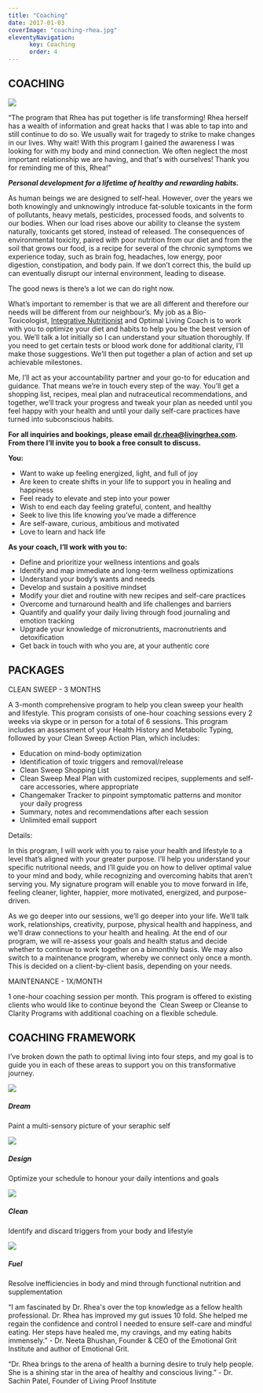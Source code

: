 ```yaml
---
title: "Coaching"
date: 2017-01-03
coverImage: "coaching-rhea.jpg"
eleventyNavigation:
      key: Coaching
      order: 4
---
```


## COACHING
  ![](images/coaching-rhea.jpg)


“The program that Rhea has put together is life transforming! Rhea herself has a wealth of information and great hacks that I was able to tap into and still continue to do so. We usually wait for tragedy to strike to make changes in our lives. Why wait! With this program I gained the awareness I was looking for with my body and mind connection. We often neglect the most important relationship we are having, and that's with ourselves! Thank you for reminding me of this, Rhea!”

_**Personal development for a lifetime of healthy and rewarding habits.**_

As human beings we are designed to self-heal. However, over the years we both knowingly and unknowingly introduce fat-soluble toxicants in the form of pollutants, heavy metals, pesticides, processed foods, and solvents to our bodies. When our load rises above our ability to cleanse the system naturally, toxicants get stored, instead of released. The consequences of environmental toxicity, paired with poor nutrition from our diet and from the soil that grows our food, is a recipe for several of the chronic symptoms we experience today, such as brain fog, headaches, low energy, poor digestion, constipation, and body pain. If we don’t correct this, the build up can eventually disrupt our internal environment, leading to disease.

The good news is there’s a lot we can do right now.

What’s important to remember is that we are all different and therefore our needs will be different from our neighbour’s. My job as a Bio-Toxicologist, [Integrative Nutritionist](https://web.archive.org/web/20220128132323/https://www.livingrhea.com/scientific-wellness/integrative-health-coaches-role/) and Optimal Living Coach is to work with you to optimize your diet and habits to help you be the best version of you. We’ll talk a lot initially so I can understand your situation thoroughly. If you need to get certain tests or blood work done for additional clarity, I’ll make those suggestions. We’ll then put together a plan of action and set up achievable milestones.

Me, I’ll act as your accountability partner and your go-to for education and guidance. That means we’re in touch every step of the way. You’ll get a shopping list, recipes, meal plan and nutraceutical recommendations, and together, we’ll track your progress and tweak your plan as needed until you feel happy with your health and until your daily self-care practices have turned into subconscious habits.

**For all inquiries and bookings, please email dr.rhea@livingrhea.com. From there I’ll invite you to book a free consult to discuss.**

**You:**

- Want to wake up feeling energized, light, and full of joy
- Are keen to create shifts in your life to support you in healing and happiness
- Feel ready to elevate and step into your power
- Wish to end each day feeling grateful, content, and healthy
- Seek to live this life knowing you’ve made a difference
- Are self-aware, curious, ambitious and motivated
- Love to learn and hack life

**As your coach, I’ll work with you to:**

- Define and prioritize your wellness intentions and goals
- Identify and map immediate and long-term wellness optimizations
- Understand your body’s wants and needs
- Develop and sustain a positive mindset
- Modify your diet and routine with new recipes and self-care practices
- Overcome and turnaround health and life challenges and barriers
- Quantify and qualify your daily living through food journaling and emotion tracking
- Upgrade your knowledge of micronutrients, macronutrients and detoxification
- Get back in touch with who you are, at your authentic core

## PACKAGES

 CLEAN SWEEP - 3 MONTHS

A 3-month comprehensive program to help you clean sweep your health and lifestyle. This program consists of one-hour coaching sessions every 2 weeks via skype or in person for a total of 6 sessions. This program includes an assessment of your Health History and Metabolic Typing, followed by your Clean Sweep Action Plan, which includes:

- Education on mind-body optimization
- Identification of toxic triggers and removal/release
- Clean Sweep Shopping List
- Clean Sweep Meal Plan with customized recipes, supplements and self-care accessories, where appropriate
- Changemaker Tracker to pinpoint symptomatic patterns and monitor your daily progress
- Summary, notes and recommendations after each session
- Unlimited email support

Details:

In this program, I will work with you to raise your health and lifestyle to a level that’s aligned with your greater purpose. I’ll help you understand your specific nutritional needs, and I’ll guide you on how to deliver optimal value to your mind and body, while recognizing and overcoming habits that aren’t serving you. My signature program will enable you to move forward in life, feeling cleaner, lighter, happier, more motivated, energized, and purpose-driven.

As we go deeper into our sessions, we’ll go deeper into your life. We’ll talk work, relationships, creativity, purpose, physical health and happiness, and we’ll draw connections to your health and healing. At the end of our program, we will re-assess your goals and health status and decide whether to continue to work together on a bimonthly basis. We may also switch to a maintenance program, whereby we connect only once a month. This is decided on a client-by-client basis, depending on your needs.

MAINTENANCE - 1X/MONTH

1 one-hour coaching session per month. This program is offered to existing clients who would like to continue beyond the  Clean Sweep or Cleanse to Clarity Programs with additional coaching on a flexible schedule.

## COACHING FRAMEWORK

I’ve broken down the path to optimal living into four steps, and my goal is to guide you in each of these areas to support you on this transformative journey.

![](images/RHEA_30.jpg)

##### Dream

Paint a multi-sensory picture of your seraphic self

![](images/RHEA_29-1.jpg)

##### Design

Optimize your schedule to honour your daily intentions and goals

![](images/RHEA_37-1.jpg)

##### Clean

Identify and discard triggers from your body and lifestyle

![](images/RHEA_12.jpg)

##### Fuel

Resolve inefficiencies in body and mind through functional nutrition and supplementation

“I am fascinated by Dr. Rhea's over the top knowledge as a fellow health professional. Dr. Rhea has improved my gut issues 10 fold. She helped me regain the confidence and control I needed to ensure self-care and mindful eating. Her steps have healed me, my cravings, and my eating habits immensely.” - Dr. Neeta Bhushan, Founder & CEO of the Emotional Grit Institute and author of Emotional Grit.

“Dr. Rhea brings to the arena of health a burning desire to truly help people. She is a shining star in the area of healthy and conscious living.” - Dr. Sachin Patel, Founder of Living Proof Institute
